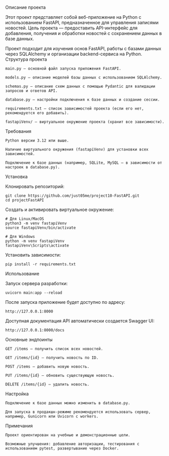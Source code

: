 Описание проекта

Этот проект представляет собой веб-приложение на Python с использованием FastAPI, предназначенное для управления записями новостей.
Цель проекта — предоставить API-интерфейс для добавления, получения и обработки новостей с сохранением данных в базе данных.

Проект подходит для изучения основ FastAPI, работы с базами данных через SQLAlchemy и организации backend-сервиса на Python.
Структура проекта

    main.py — основной файл запуска приложения FastAPI.

    models.py — описание моделей базы данных с использованием SQLAlchemy.

    schemas.py — описание схем данных с помощью Pydantic для валидации запросов и ответов API.

    database.py — настройки подключения к базе данных и создание сессии.

    requirements.txt — список зависимостей проекта (если его нет, рекомендуется его добавить).

    fastapiVenv/ — виртуальное окружение проекта (хранит все зависимости).

Требования

    Python версии 3.12 или выше.

    Наличие виртуального окружения (fastapiVenv) для установки всех зависимостей.

    Подключение к базе данных (например, SQLite, MySQL — в зависимости от настроек в database.py).

Установка

  Клонировать репозиторий:

    git clone https://github.com/just05me/project10-FastAPI.git
    cd projectFastAPI

  Создать и активировать виртуальное окружение:

    # Для Linux/MacOS
    python3 -m venv fastapiVenv
    source fastapiVenv/bin/activate

    # Для Windows
    python -m venv fastapiVenv
    fastapiVenv\Scripts\activate

  Установить зависимости:

    pip install -r requirements.txt

Использование

Запуск сервера разработки:

    uvicorn main:app --reload

После запуска приложение будет доступно по адресу:

    http://127.0.0.1:8000

Доступная документация API автоматически создается Swagger UI:

    http://127.0.0.1:8000/docs

Основные эндпоинты

    GET /items — получить список всех новостей.

    GET /items/{id} — получить новость по ID.

    POST /items — добавить новую новость.

    PUT /items/{id} — обновить существующую новость.

    DELETE /items/{id} — удалить новость.

Настройка

    Подключение к базе данных можно изменить в database.py.

    Для запуска в продакшн-режиме рекомендуется использовать сервер, например, Gunicorn или Uvicorn с workers.

Примечания

    Проект ориентирован на учебные и демонстрационные цели.

    Возможные улучшения: добавление авторизации, тестирования с использованием pytest, развертывание через Docker.

    
